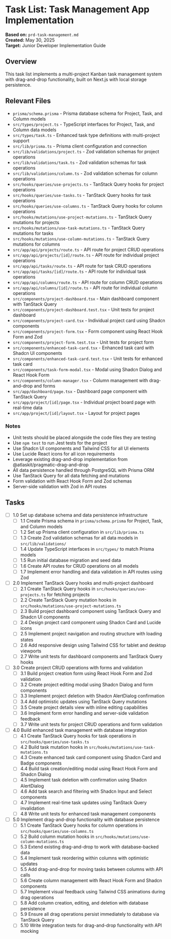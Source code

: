 # Task List: Task Management App Implementation

**Based on:** `prd-task-management.md`  
**Created:** May 30, 2025  
**Target:** Junior Developer Implementation Guide

## Overview

This task list implements a multi-project Kanban task management system with drag-and-drop functionality, built on Next.js with local storage persistence.

## Relevant Files

- `prisma/schema.prisma` - Prisma database schema for Project, Task, and Column models
- `src/types/project.ts` - TypeScript interfaces for Project, Task, and Column data models
- `src/types/task.ts` - Enhanced task type definitions with multi-project support
- `src/lib/prisma.ts` - Prisma client configuration and connection
- `src/lib/validations/project.ts` - Zod validation schemas for project operations
- `src/lib/validations/task.ts` - Zod validation schemas for task operations
- `src/lib/validations/column.ts` - Zod validation schemas for column operations
- `src/hooks/queries/use-projects.ts` - TanStack Query hooks for project operations
- `src/hooks/queries/use-tasks.ts` - TanStack Query hooks for task operations
- `src/hooks/queries/use-columns.ts` - TanStack Query hooks for column operations
- `src/hooks/mutations/use-project-mutations.ts` - TanStack Query mutations for projects
- `src/hooks/mutations/use-task-mutations.ts` - TanStack Query mutations for tasks
- `src/hooks/mutations/use-column-mutations.ts` - TanStack Query mutations for columns
- `src/app/api/projects/route.ts` - API route for project CRUD operations
- `src/app/api/projects/[id]/route.ts` - API route for individual project operations
- `src/app/api/tasks/route.ts` - API route for task CRUD operations
- `src/app/api/tasks/[id]/route.ts` - API route for individual task operations
- `src/app/api/columns/route.ts` - API route for column CRUD operations
- `src/app/api/columns/[id]/route.ts` - API route for individual column operations
- `src/components/project-dashboard.tsx` - Main dashboard component with TanStack Query
- `src/components/project-dashboard.test.tsx` - Unit tests for project dashboard
- `src/components/project-card.tsx` - Individual project card using Shadcn components
- `src/components/project-form.tsx` - Form component using React Hook Form and Zod
- `src/components/project-form.test.tsx` - Unit tests for project form
- `src/components/enhanced-task-card.tsx` - Enhanced task card with Shadcn UI components
- `src/components/enhanced-task-card.test.tsx` - Unit tests for enhanced task card
- `src/components/task-form-modal.tsx` - Modal using Shadcn Dialog and React Hook Form
- `src/components/column-manager.tsx` - Column management with drag-and-drop and forms
- `src/app/dashboard/page.tsx` - Dashboard page component with TanStack Query
- `src/app/project/[id]/page.tsx` - Individual project board page with real-time data
- `src/app/project/[id]/layout.tsx` - Layout for project pages

### Notes

- Unit tests should be placed alongside the code files they are testing
- Use `npm test` to run Jest tests for the project
- Use Shadcn UI components and Tailwind CSS for all UI elements
- Use Lucide React icons for all icon requirements
- Leverage existing drag-and-drop implementation from @atlaskit/pragmatic-drag-and-drop
- All data persistence handled through PostgreSQL with Prisma ORM
- Use TanStack Query for all data fetching and mutations
- Form validation with React Hook Form and Zod schemas
- Server-side validation with Zod in API routes

## Tasks

- [ ] 1.0 Set up database schema and data persistence infrastructure
  - [ ] 1.1 Create Prisma schema in `prisma/schema.prisma` for Project, Task, and Column models
  - [ ] 1.2 Set up Prisma client configuration in `src/lib/prisma.ts`
  - [ ] 1.3 Create Zod validation schemas for all data models in `src/lib/validations/`
  - [ ] 1.4 Update TypeScript interfaces in `src/types/` to match Prisma models
  - [ ] 1.5 Run initial database migration and seed data
  - [ ] 1.6 Create API routes for CRUD operations on all models
  - [ ] 1.7 Implement error handling and data validation in API routes using Zod

- [ ] 2.0 Implement TanStack Query hooks and multi-project dashboard
  - [ ] 2.1 Create TanStack Query hooks in `src/hooks/queries/use-projects.ts` for fetching projects
  - [ ] 2.2 Create TanStack Query mutation hooks in `src/hooks/mutations/use-project-mutations.ts`
  - [ ] 2.3 Build project dashboard component using TanStack Query and Shadcn UI components
  - [ ] 2.4 Design project card component using Shadcn Card and Lucide icons
  - [ ] 2.5 Implement project navigation and routing structure with loading states
  - [ ] 2.6 Add responsive design using Tailwind CSS for tablet and desktop viewports
  - [ ] 2.7 Write unit tests for dashboard components and TanStack Query hooks

- [ ] 3.0 Create project CRUD operations with forms and validation
  - [ ] 3.1 Build project creation form using React Hook Form and Zod validation
  - [ ] 3.2 Create project editing modal using Shadcn Dialog and form components
  - [ ] 3.3 Implement project deletion with Shadcn AlertDialog confirmation
  - [ ] 3.4 Add optimistic updates using TanStack Query mutations
  - [ ] 3.5 Create project details view with inline editing capabilities
  - [ ] 3.6 Implement form error handling and server-side validation feedback
  - [ ] 3.7 Write unit tests for project CRUD operations and form validation

- [ ] 4.0 Build enhanced task management with database integration
  - [ ] 4.1 Create TanStack Query hooks for task operations in `src/hooks/queries/use-tasks.ts`
  - [ ] 4.2 Build task mutation hooks in `src/hooks/mutations/use-task-mutations.ts`
  - [ ] 4.3 Create enhanced task card component using Shadcn Card and Badge components
  - [ ] 4.4 Build task creation/editing modal using React Hook Form and Shadcn Dialog
  - [ ] 4.5 Implement task deletion with confirmation using Shadcn AlertDialog
  - [ ] 4.6 Add task search and filtering with Shadcn Input and Select components
  - [ ] 4.7 Implement real-time task updates using TanStack Query invalidation
  - [ ] 4.8 Write unit tests for enhanced task management components

- [ ] 5.0 Implement drag-and-drop functionality with database persistence
  - [ ] 5.1 Create TanStack Query hooks for column operations in `src/hooks/queries/use-columns.ts`
  - [ ] 5.2 Build column mutation hooks in `src/hooks/mutations/use-column-mutations.ts`
  - [ ] 5.3 Extend existing drag-and-drop to work with database-backed data
  - [ ] 5.4 Implement task reordering within columns with optimistic updates
  - [ ] 5.5 Add drag-and-drop for moving tasks between columns with API calls
  - [ ] 5.6 Create column management with React Hook Form and Shadcn components
  - [ ] 5.7 Implement visual feedback using Tailwind CSS animations during drag operations
  - [ ] 5.8 Add column creation, editing, and deletion with database persistence
  - [ ] 5.9 Ensure all drag operations persist immediately to database via TanStack Query
  - [ ] 5.10 Write integration tests for drag-and-drop functionality with API mocking

